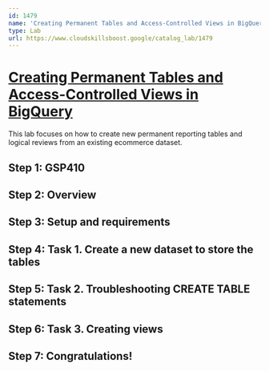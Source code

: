 ```yaml
---
id: 1479
name: 'Creating Permanent Tables and Access-Controlled Views in BigQuery'
type: Lab
url: https://www.cloudskillsboost.google/catalog_lab/1479
---
```


# [Creating Permanent Tables and Access-Controlled Views in BigQuery](https://www.cloudskillsboost.google/catalog_lab/1479)

This lab focuses on how to create new permanent reporting tables and logical reviews from an existing ecommerce dataset.

## Step 1: GSP410

## Step 2: Overview

## Step 3: Setup and requirements

## Step 4: Task 1. Create a new dataset to store the tables

## Step 5: Task 2. Troubleshooting CREATE TABLE statements

## Step 6: Task 3. Creating views

## Step 7: Congratulations!
